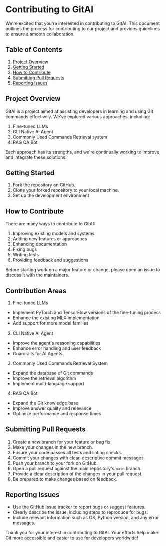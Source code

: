 # Contributing to GitAI

We're excited that you're interested in contributing to GitAI! This document outlines the process for contributing to our project and provides guidelines to ensure a smooth collaboration.

## Table of Contents

1. [Project Overview](#project-overview)
2. [Getting Started](#getting-started)
3. [How to Contribute](#how-to-contribute)
4. [Submitting Pull Requests](#submitting-pull-requests)
5. [Reporting Issues](#reporting-issues)


## Project Overview

GitAI is a project aimed at assisting developers in learning and using Git commands effectively. We've explored various approaches, including:

1. Fine-tuned LLMs 
2. CLI Native AI Agent 
3. Commonly Used Commands Retrieval system
4. RAG QA Bot 

Each approach has its strengths, and we're continually working to improve and integrate these solutions.

## Getting Started

1. Fork the repository on GitHub.
2. Clone your forked repository to your local machine.
3. Set up the development environment 
## How to Contribute

There are many ways to contribute to GitAI:

1. Improving existing models and systems
2. Adding new features or approaches
3. Enhancing documentation
4. Fixing bugs
5. Writing tests
6. Providing feedback and suggestions

Before starting work on a major feature or change, please open an issue to discuss it with the maintainers.

## Contribution Areas
1. Fine-tuned LLMs

- Implement PyTorch and TensorFlow versions of the fine-tuning process
- Enhance the existing MLX implementation
- Add support for more model families

2. CLI Native AI Agent

- Improve the agent's reasoning capabilities
- Enhance error handling and user feedback
- Guardrails for AI Agents

3. Commonly Used Commands Retrieval System

- Expand the database of Git commands
- Improve the retrieval algorithm
- Implement multi-language support

4. RAG QA Bot

- Expand the Git knowledge base
- Improve answer quality and relevance
- Optimize performance and response times


## Submitting Pull Requests

1. Create a new branch for your feature or bug fix.
2. Make your changes in the new branch.
3. Ensure your code passes all tests and linting checks.
4. Commit your changes with clear, descriptive commit messages.
5. Push your branch to your fork on GitHub.
6. Open a pull request against the main repository's `main` branch.
7. Provide a clear description of the changes in your pull request.
8. Be prepared to make changes based on feedback.

## Reporting Issues

- Use the GitHub issue tracker to report bugs or suggest features.
- Clearly describe the issue, including steps to reproduce for bugs.
- Include relevant information such as OS, Python version, and any error messages.

Thank you for your interest in contributing to GitAI. Your efforts help make Git more accessible and easier to use for developers worldwide!
